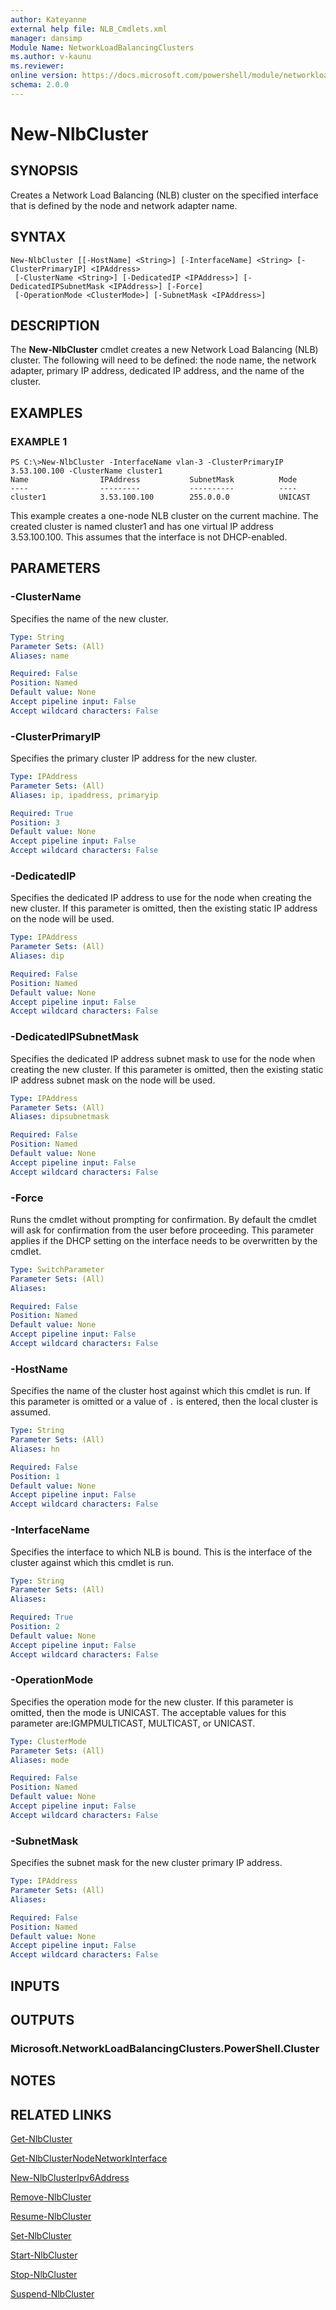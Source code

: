 ```yaml
---
author: Kateyanne
external help file: NLB_Cmdlets.xml
manager: dansimp
Module Name: NetworkLoadBalancingClusters
ms.author: v-kaunu
ms.reviewer: 
online version: https://docs.microsoft.com/powershell/module/networkloadbalancingclusters/new-nlbcluster?view=windowsserver2012-ps&wt.mc_id=ps-gethelp
schema: 2.0.0
---
```


# New-NlbCluster

## SYNOPSIS
Creates a Network Load Balancing (NLB) cluster on the specified interface that is defined by the node and network adapter name.

## SYNTAX

```
New-NlbCluster [[-HostName] <String>] [-InterfaceName] <String> [-ClusterPrimaryIP] <IPAddress>
 [-ClusterName <String>] [-DedicatedIP <IPAddress>] [-DedicatedIPSubnetMask <IPAddress>] [-Force]
 [-OperationMode <ClusterMode>] [-SubnetMask <IPAddress>]
```

## DESCRIPTION
The **New-NlbCluster** cmdlet creates a new Network Load Balancing (NLB) cluster.
The following will need to be defined: the node name, the network adapter, primary IP address, dedicated IP address, and the name of the cluster.

## EXAMPLES

### EXAMPLE 1
```
PS C:\>New-NlbCluster -InterfaceName vlan-3 -ClusterPrimaryIP 3.53.100.100 -ClusterName cluster1
Name                IPAddress           SubnetMask          Mode 
----                ---------           ----------          ---- 
cluster1            3.53.100.100        255.0.0.0           UNICAST
```

This example creates a one-node NLB cluster on the current machine.
The created cluster is named cluster1 and has one virtual IP address 3.53.100.100.
This assumes that the interface is not DHCP-enabled.

## PARAMETERS

### -ClusterName
Specifies the name of the new cluster.

```yaml
Type: String
Parameter Sets: (All)
Aliases: name

Required: False
Position: Named
Default value: None
Accept pipeline input: False
Accept wildcard characters: False
```

### -ClusterPrimaryIP
Specifies the primary cluster IP address for the new cluster.

```yaml
Type: IPAddress
Parameter Sets: (All)
Aliases: ip, ipaddress, primaryip

Required: True
Position: 3
Default value: None
Accept pipeline input: False
Accept wildcard characters: False
```

### -DedicatedIP
Specifies the dedicated IP address to use for the node when creating the new cluster.
If this parameter is omitted, then the existing static IP address on the node will be used.

```yaml
Type: IPAddress
Parameter Sets: (All)
Aliases: dip

Required: False
Position: Named
Default value: None
Accept pipeline input: False
Accept wildcard characters: False
```

### -DedicatedIPSubnetMask
Specifies the dedicated IP address subnet mask to use for the node when creating the new cluster.
If this parameter is omitted, then the existing static IP address subnet mask on the node will be used.

```yaml
Type: IPAddress
Parameter Sets: (All)
Aliases: dipsubnetmask

Required: False
Position: Named
Default value: None
Accept pipeline input: False
Accept wildcard characters: False
```

### -Force
Runs the cmdlet without prompting for confirmation.
By default the cmdlet will ask for confirmation from the user before proceeding.
This parameter applies if the DHCP setting on the interface needs to be overwritten by the cmdlet.

```yaml
Type: SwitchParameter
Parameter Sets: (All)
Aliases: 

Required: False
Position: Named
Default value: None
Accept pipeline input: False
Accept wildcard characters: False
```

### -HostName
Specifies the name of the cluster host against which this cmdlet is run.
If this parameter is omitted or a value of `.` is entered, then the local cluster is assumed.

```yaml
Type: String
Parameter Sets: (All)
Aliases: hn

Required: False
Position: 1
Default value: None
Accept pipeline input: False
Accept wildcard characters: False
```

### -InterfaceName
Specifies the interface to which NLB is bound.
This is the interface of the cluster against which this cmdlet is run.

```yaml
Type: String
Parameter Sets: (All)
Aliases: 

Required: True
Position: 2
Default value: None
Accept pipeline input: False
Accept wildcard characters: False
```

### -OperationMode
Specifies the operation mode for the new cluster.
If this parameter is omitted, then the mode is UNICAST.
The acceptable values for this parameter are:IGMPMULTICAST, MULTICAST, or UNICAST.

```yaml
Type: ClusterMode
Parameter Sets: (All)
Aliases: mode

Required: False
Position: Named
Default value: None
Accept pipeline input: False
Accept wildcard characters: False
```

### -SubnetMask
Specifies the subnet mask for the new cluster primary IP address.

```yaml
Type: IPAddress
Parameter Sets: (All)
Aliases: 

Required: False
Position: Named
Default value: None
Accept pipeline input: False
Accept wildcard characters: False
```

## INPUTS

## OUTPUTS

### Microsoft.NetworkLoadBalancingClusters.PowerShell.Cluster

## NOTES

## RELATED LINKS

[Get-NlbCluster](./Get-NlbCluster.md)

[Get-NlbClusterNodeNetworkInterface](./Get-NlbClusterNodeNetworkInterface.md)

[New-NlbClusterIpv6Address](./New-NlbClusterIpv6Address.md)

[Remove-NlbCluster](./Remove-NlbCluster.md)

[Resume-NlbCluster](./Resume-NlbCluster.md)

[Set-NlbCluster](./Set-NlbCluster.md)

[Start-NlbCluster](./Start-NlbCluster.md)

[Stop-NlbCluster](./Stop-NlbCluster.md)

[Suspend-NlbCluster](./Suspend-NlbCluster.md)

